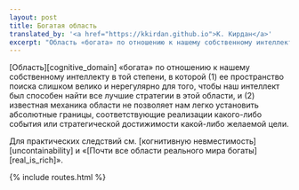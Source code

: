 ```yaml
---
layout: post
title: Богатая область
translated_by: '<a href="https://kkirdan.github.io">К. Кирдан</a>'
excerpt: "Область «богата» по отношению к нашему собственному интеллекту в той степени, в которой (1) ее пространство поиска слишком велико и нерегулярно для того, чтобы наш интеллект был способен найти все лучшие стратегии в этой области, и (2) известная механика области не позволяет нам легко установить абсолютные границы, соответствующие реализации какого-либо события или стратегической достижимости какой-либо желаемой цели."
---
```

[Область][cognitive_domain] «богата» по отношению к нашему собственному интеллекту в той степени, в которой (1) ее пространство поиска слишком велико и нерегулярно для того, чтобы наш интеллект был способен найти все лучшие стратегии в этой области, и (2) известная механика области не позволяет нам легко установить абсолютные границы, соответствующие реализации какого-либо события или стратегической достижимости какой-либо желаемой цели.

Для практических следствий см. [когнитивную невместимость][uncontainability] и «[Почти все области реального мира богаты][real_is_rich]».

{% include routes.html %}
